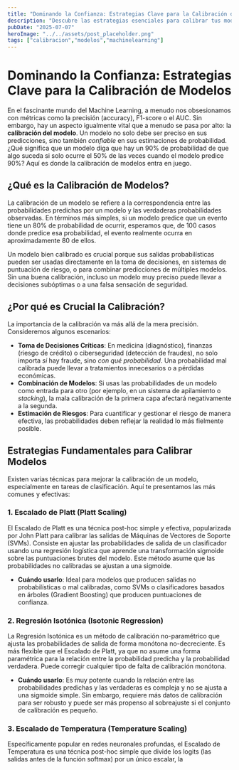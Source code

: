 ```yaml
---
title: "Dominando la Confianza: Estrategias Clave para la Calibración de Modelos"
description: "Descubre las estrategias esenciales para calibrar tus modelos de machine learning, asegurando no solo predicciones precisas, sino también probabilidades confiables. Mejora la fiabilidad de tus sistemas de IA."
pubDate: "2025-07-07"
heroImage: "../../assets/post_placeholder.png"
tags: ["calibracion","modelos","machinelearning"]
---
```



# Dominando la Confianza: Estrategias Clave para la Calibración de Modelos

En el fascinante mundo del Machine Learning, a menudo nos obsesionamos con métricas como la precisión (accuracy), F1-score o el AUC. Sin embargo, hay un aspecto igualmente vital que a menudo se pasa por alto: la **calibración del modelo**. Un modelo no solo debe ser preciso en sus predicciones, sino también *confiable* en sus estimaciones de probabilidad. ¿Qué significa que un modelo diga que hay un 90% de probabilidad de que algo suceda si solo ocurre el 50% de las veces cuando el modelo predice 90%? Aquí es donde la calibración de modelos entra en juego.

## ¿Qué es la Calibración de Modelos?

La calibración de un modelo se refiere a la correspondencia entre las probabilidades predichas por un modelo y las verdaderas probabilidades observadas. En términos más simples, si un modelo predice que un evento tiene un 80% de probabilidad de ocurrir, esperamos que, de 100 casos donde predice esa probabilidad, el evento realmente ocurra en aproximadamente 80 de ellos.

Un modelo bien calibrado es crucial porque sus salidas probabilísticas pueden ser usadas directamente en la toma de decisiones, en sistemas de puntuación de riesgo, o para combinar predicciones de múltiples modelos. Sin una buena calibración, incluso un modelo muy preciso puede llevar a decisiones subóptimas o a una falsa sensación de seguridad.

## ¿Por qué es Crucial la Calibración?

La importancia de la calibración va más allá de la mera precisión. Consideremos algunos escenarios:

*   **Toma de Decisiones Críticas**: En medicina (diagnóstico), finanzas (riesgo de crédito) o ciberseguridad (detección de fraudes), no solo importa *si* hay fraude, sino *con qué probabilidad*. Una probabilidad mal calibrada puede llevar a tratamientos innecesarios o a pérdidas económicas.
*   **Combinación de Modelos**: Si usas las probabilidades de un modelo como entrada para otro (por ejemplo, en un sistema de apilamiento o *stacking*), la mala calibración de la primera capa afectará negativamente a la segunda.
*   **Estimación de Riesgos**: Para cuantificar y gestionar el riesgo de manera efectiva, las probabilidades deben reflejar la realidad lo más fielmente posible.

## Estrategias Fundamentales para Calibrar Modelos

Existen varias técnicas para mejorar la calibración de un modelo, especialmente en tareas de clasificación. Aquí te presentamos las más comunes y efectivas:

### 1. Escalado de Platt (Platt Scaling)

El Escalado de Platt es una técnica post-hoc simple y efectiva, popularizada por John Platt para calibrar las salidas de Máquinas de Vectores de Soporte (SVMs). Consiste en ajustar las probabilidades de salida de un clasificador usando una regresión logística que aprende una transformación sigmoide sobre las puntuaciones brutes del modelo. Este método asume que las probabilidades no calibradas se ajustan a una sigmoide.

*   **Cuándo usarlo**: Ideal para modelos que producen salidas no probabilísticas o mal calibradas, como SVMs o clasificadores basados en árboles (Gradient Boosting) que producen puntuaciones de confianza.

### 2. Regresión Isotónica (Isotonic Regression)

La Regresión Isotónica es un método de calibración no-paramétrico que ajusta las probabilidades de salida de forma monótona no-decreciente. Es más flexible que el Escalado de Platt, ya que no asume una forma paramétrica para la relación entre la probabilidad predicha y la probabilidad verdadera. Puede corregir cualquier tipo de falta de calibración monótona.

*   **Cuándo usarlo**: Es muy potente cuando la relación entre las probabilidades predichas y las verdaderas es compleja y no se ajusta a una sigmoide simple. Sin embargo, requiere más datos de calibración para ser robusto y puede ser más propenso al sobreajuste si el conjunto de calibración es pequeño.

### 3. Escalado de Temperatura (Temperature Scaling)

Específicamente popular en redes neuronales profundas, el Escalado de Temperatura es una técnica post-hoc simple que divide los logits (las salidas antes de la función softmax) por un único escalar, la 
